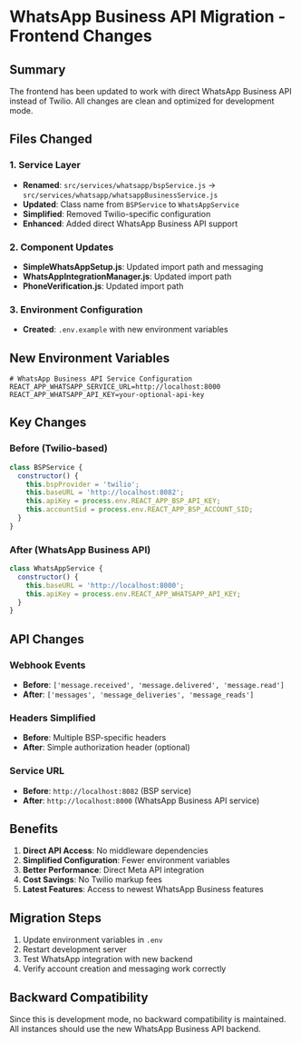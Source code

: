 # WhatsApp Business API Migration - Frontend Changes

## Summary
The frontend has been updated to work with direct WhatsApp Business API instead of Twilio. All changes are clean and optimized for development mode.

## Files Changed

### 1. Service Layer
- **Renamed**: `src/services/whatsapp/bspService.js` → `src/services/whatsapp/whatsappBusinessService.js`
- **Updated**: Class name from `BSPService` to `WhatsAppService`
- **Simplified**: Removed Twilio-specific configuration
- **Enhanced**: Added direct WhatsApp Business API support

### 2. Component Updates
- **SimpleWhatsAppSetup.js**: Updated import path and messaging
- **WhatsAppIntegrationManager.js**: Updated import path  
- **PhoneVerification.js**: Updated import path

### 3. Environment Configuration
- **Created**: `.env.example` with new environment variables

## New Environment Variables

```env
# WhatsApp Business API Service Configuration
REACT_APP_WHATSAPP_SERVICE_URL=http://localhost:8000
REACT_APP_WHATSAPP_API_KEY=your-optional-api-key
```

## Key Changes

### Before (Twilio-based)
```javascript
class BSPService {
  constructor() {
    this.bspProvider = 'twilio';
    this.baseURL = 'http://localhost:8082';
    this.apiKey = process.env.REACT_APP_BSP_API_KEY;
    this.accountSid = process.env.REACT_APP_BSP_ACCOUNT_SID;
  }
}
```

### After (WhatsApp Business API)
```javascript
class WhatsAppService {
  constructor() {
    this.baseURL = 'http://localhost:8000';
    this.apiKey = process.env.REACT_APP_WHATSAPP_API_KEY;
  }
}
```

## API Changes

### Webhook Events
- **Before**: `['message.received', 'message.delivered', 'message.read']`
- **After**: `['messages', 'message_deliveries', 'message_reads']`

### Headers Simplified
- **Before**: Multiple BSP-specific headers
- **After**: Simple authorization header (optional)

### Service URL
- **Before**: `http://localhost:8082` (BSP service)
- **After**: `http://localhost:8000` (WhatsApp Business API service)

## Benefits

1. **Direct API Access**: No middleware dependencies
2. **Simplified Configuration**: Fewer environment variables
3. **Better Performance**: Direct Meta API integration
4. **Cost Savings**: No Twilio markup fees
5. **Latest Features**: Access to newest WhatsApp Business features

## Migration Steps

1. Update environment variables in `.env`
2. Restart development server
3. Test WhatsApp integration with new backend
4. Verify account creation and messaging work correctly

## Backward Compatibility

Since this is development mode, no backward compatibility is maintained. All instances should use the new WhatsApp Business API backend.